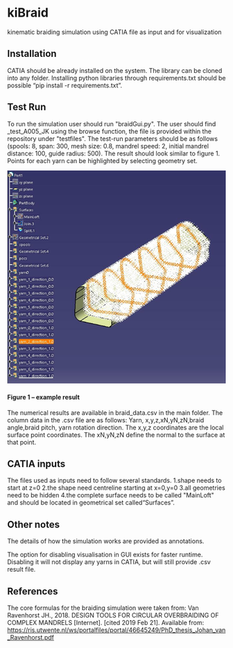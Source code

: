 # kiBraid
kinematic braiding simulation using CATIA file as input and for visualization

## Installation
CATIA should be already installed on the system. The library can be cloned into any folder. Installing python libraries through requirements.txt should be possible “pip install -r requirements.txt”.

## Test Run
To run the simulation user should run "braidGui.py". The user should find _test_A005_JK using the browse function, the file is provided within the repository under "testfiles".
The test-run parameters should be as follows (spools: 8, span: 300, mesh size: 0.8, mandrel speed: 2, initial mandrel distance: 100, guide radius: 500).
The result should look similar to figure 1. Points for each yarn can be highlighted by selecting geometry set.


![](figures/example.JPG)
#### Figure 1 – example result 
The numerical results are available in braid_data.csv in the main folder. The column data in the .csv file are as follows: Yarn, x,y,z,xN,yN,zN,braid angle,braid pitch, yarn rotation direction. The x,y,z coordinates are the local surface point coordinates. The xN,yN,zN define the normal to the surface at that point.


## CATIA inputs
The files used as inputs need to follow several standards.
 1.shape needs to start at z=0
 2.the shape need centreline starting at x=0,y=0
 3.all geometries need to be hidden
 4.the complete surface needs to be called "MainLoft" and should be located in geometrical set called“Surfaces”.
## Other notes
The details of how the simulation works are provided as annotations.

The option for disabling visualisation in GUI exists for faster runtime. Disabling it will not display any yarns in CATIA, but will still provide .csv result file.
## References
The core formulas for the braiding simulation were taken from:
Van Ravenhorst JH., 2018. DESIGN TOOLS FOR CIRCULAR OVERBRAIDING OF COMPLEX MANDRELS [Internet]. [cited 2019 Feb 21]. Available from: https://ris.utwente.nl/ws/portalfiles/portal/46645249/PhD_thesis_Johan_van_Ravenhorst.pdf



